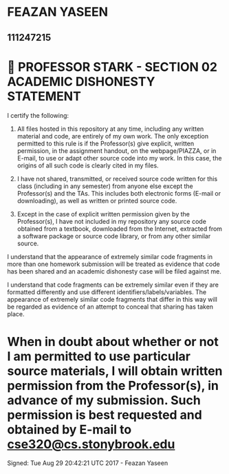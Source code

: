 # FEAZAN YASEEN
## 111247215
:jack_o_lantern:
PROFESSOR STARK - SECTION 02
ACADEMIC DISHONESTY STATEMENT
=======================================================================
I certify the following:

1. All files hosted in this repository at any time, including any written material and code, are entirely of my own work. The only exception permitted to this rule is if the Professor(s) give explicit, written permission, in the assignment handout, on the webpage/PIAZZA, or in E-mail, to use or adapt other source code into my work. In this case, the origins of all such code is clearly cited in my files.

2. I have not shared, transmitted, or received source code written for this class (including in any semester) from anyone else except the Professor(s) and the TAs. This includes both electronic forms (E-mail or downloading), as well as written or printed source code.

3. Except in the case of explicit written permission given by the Professor(s), I have not included in my repository any source code obtained from a textbook, downloaded from the Internet, extracted from a software package or source code library, or from any other similar source.

I understand that the appearance of extremely similar code fragments in more than one homework submission will be treated as evidence that code has been shared and an academic dishonesty case will be filed against me.

I understand that code fragments can be extremely similar even if they are formatted differently and use different identifiers/labels/variables. The appearance of extremely similar code fragments that differ in this way will be regarded as evidence of an attempt to conceal that sharing has taken place.

When in doubt about whether or not I am permitted to use particular source materials, I will obtain written permission from the Professor(s), in advance of my submission. Such permission is best requested and obtained by E-mail to cse320@cs.stonybrook.edu
=======================================================================
Signed:
Tue Aug 29 20:42:21 UTC 2017 - Feazan Yaseen
